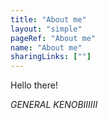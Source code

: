 ```yaml
---
title: "About me"
layout: "simple"
pageRef: "About me"
name: "About me"
sharingLinks: [""]
---
```


Hello there!

*GENERAL KENOBIIIIII*